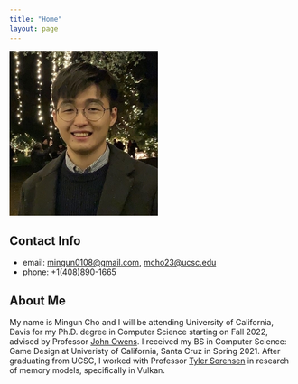 ```yaml
---
title: "Home"
layout: page
---
```


![screenshot](https://raw.githubusercontent.com/MangoShip/MangoShip.github.io/master/assets/pictures/ProfilePicture.jpg)

## Contact Info

- email: mingun0108@gmail.com, mcho23@ucsc.edu
- phone: +1(408)890-1665

## About Me

My name is Mingun Cho and I will be attending University of California, Davis for my Ph.D. degree in Computer Science starting on Fall 2022, advised by Professor [John Owens](https://www.ece.ucdavis.edu/~jowens/). I received my BS in Computer Science: Game Design at Univeristy of California, Santa Cruz in Spring 2021. After graduating from UCSC, I worked with Professor [Tyler Sorensen](https://users.soe.ucsc.edu/~tsorensen/) in research of memory models, specifically in Vulkan. 